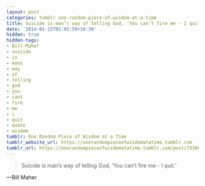 ```yaml
---
layout: post
categories: tumblr one-random-piece-of-wisdom-at-a-time
title: Suicide is man’s way of telling God, ‘You can’t fire me - I quit.’
date: '2014-01-15T01:02:59+10:30'
hidden: true
hidden-tags:
- Bill-Maher
- suicide
- is
- mans
- way
- of
- telling
- god
- you
- cant
- fire
- me
- i
- quit
- quote
- wisdom
tumblr: One Random Piece of Wisdom at a Time
tumblr_website_url: https://onerandompieceofwisdomatatime.tumblr.com
tumblr_url: https://onerandompieceofwisdomatatime.tumblr.com/post/73306860255/suicide-is-mans-way-of-telling-god-you-cant
---
```

> Suicide is man’s way of telling God, ‘You can’t fire me - I quit.’

—Bill Maher
